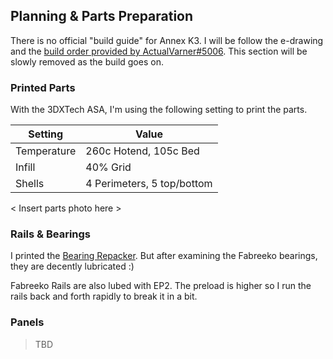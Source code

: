 
## Planning & Parts Preparation

There is no official "build guide" for Annex K3.  I will be follow the e-drawing and the [build order provided by ActualVarner#5006](https://discord.com/channels/641407187004030997/852302000834084924/916480019998584843).  This section will be slowly removed as the build goes on.

### Printed Parts

With the 3DXTech ASA, I'm using the following setting to print the parts.

| Setting  | Value |
| ------------- | ------------- |
| Temperature | 260c Hotend, 105c Bed  |
| Infill  | 40% Grid |
| Shells | 4 Perimeters, 5 top/bottom |

< Insert parts photo here >

### Rails & Bearings

I printed the [Bearing Repacker](https://github.com/Annex-Engineering/Misc_Designs/tree/master/Bearing_Repacker).  But after examining the Fabreeko bearings, they are decently lubricated :)  

Fabreeko Rails are also lubed with EP2.  The preload is higher so I run the rails back and forth rapidly to break it in a bit.

### Panels 

> TBD


